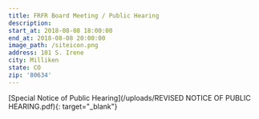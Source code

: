 ```yaml
---
title: FRFR Board Meeting / Public Hearing
description:
start_at: 2018-08-08 18:00:00
end_at: 2018-08-08 20:00:00
image_path: /siteicon.png
address: 101 S. Irene
city: Milliken
state: CO
zip: '80634'
---
```


[Special Notice of Public Hearing](/uploads/REVISED NOTICE OF PUBLIC HEARING.pdf){: target="_blank"}